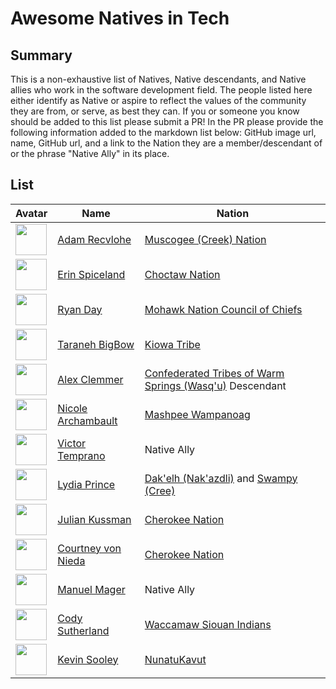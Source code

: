 # Awesome Natives in Tech

## Summary

This is a non-exhaustive list of Natives, Native descendants, and Native allies who work in the software development field. The people listed here either identify as Native or aspire to reflect the values of the community they are from, or serve, as best they can. If you or someone you know should be added to this list please submit a PR! In the PR please provide the following information added to the markdown list below: GitHub image url, name, GitHub url, and a link to the Nation they are a member/descendant of or the phrase "Native Ally" in its place.

## List

| Avatar                                                                       | Name                                                    | Nation                                                                                                                      |
| ---------------------------------------------------------------------------- | ------------------------------------------------------- | --------------------------------------------------------------------------------------------------------------------------- |
| <img src="https://avatars3.githubusercontent.com/u/9747933?v=4" width=50 />  | [Adam Recvlohe](https://github.com/arecvlohe)           | [Muscogee (Creek) Nation](https://www.mcn-nsn.gov/)                                                                         |
| <img src="https://avatars3.githubusercontent.com/u/467627?v=4" width=50 />   | [Erin Spiceland](https://github.com/erinspice)          | [Choctaw Nation](https://www.choctawnation.com/)                                                                            |
| <img src="https://avatars2.githubusercontent.com/u/119903?v=4" width=50 />   | [Ryan Day](https://github.com/soldair)                  | [Mohawk Nation Council of Chiefs](http://www.mohawknation.org/)                                                             |
| <img src="https://avatars2.githubusercontent.com/u/16637207?v=4" width=50 /> | [Taraneh BigBow](https://github.com/tarzioo)            | [Kiowa Tribe](https://kiowatribe.org/)                                                                                      |
| <img  src="https://avatars1.githubusercontent.com/u/1409156?v=4" width=50 /> | [Alex Clemmer](https://github.com/hausdorff)            | [Confederated Tribes of Warm Springs (Wasq'u)](https://warmsprings-nsn.gov/) Descendant                                     |
| <img src="https://avatars1.githubusercontent.com/u/9629373?v=4" width=50 />  | [Nicole Archambault](http://www.github.com/lavieencode) | [Mashpee Wampanoag](https://mashpeewampanoagtribe-nsn.gov/)                                                                 |
| <img src="https://avatars2.githubusercontent.com/u/3577743?v=4" width=50 />  | [Victor Temprano](https://github.com/tempranova)        | Native Ally                                                                                                                 |
| <img src="https://avatars3.githubusercontent.com/u/39611299?v=4" width=50 /> | [Lydia Prince](http://github.com/kooki-mooki)           | [Dak'elh (Nak'azdli)](https://nakazdli.wordpress.com/) and [Swampy (Cree)](http://www.ktc.ca/up-coming-events/bunibonibee/) |
| <img src="https://avatars2.githubusercontent.com/u/305978?v=4" width=50 />   | [Julian Kussman](https://github.com/jkuss)              | [Cherokee Nation](https://www.cherokee.org/)                                                                                |
| <img src="https://avatars2.githubusercontent.com/u/3605492?v=4" width=50 />  | [Courtney von Nieda](http://www.github.com/cjv)         | [Cherokee Nation](https://www.cherokee.org/)                                                                                |
| <img src="https://avatars2.githubusercontent.com/u/457373?v=4" width=50 />   | [Manuel Mager](https://github.com/pywirrarika)          | Native Ally                                                                                                                 |
| <img src="https://avatars2.githubusercontent.com/u/2897567?v=4" width=50 />  | [Cody Sutherland](https://github.com/csutherl)          | [Waccamaw Siouan Indians](https://waccamaw-siouan.net/)                                                                     |
| <img src="https://avatars1.githubusercontent.com/u/1896845?v=4" width=50 />  | [Kevin Sooley](https://github.com/Kevtron)          | [NunatuKavut](http://www.nunatukavut.ca/)                                                                     |
